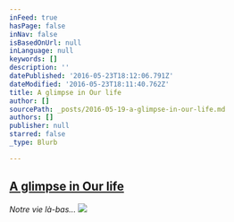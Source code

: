```yaml
---
inFeed: true
hasPage: false
inNav: false
isBasedOnUrl: null
inLanguage: null
keywords: []
description: ''
datePublished: '2016-05-23T18:12:06.791Z'
dateModified: '2016-05-23T18:11:40.762Z'
title: A glimpse in Our life
author: []
sourcePath: _posts/2016-05-19-a-glimpse-in-our-life.md
authors: []
publisher: null
starred: false
_type: Blurb

---
```

## [A glimpse in Our life][0]

_Notre vie là-bas..._
![](https://the-grid-user-content.s3-us-west-2.amazonaws.com/3bd255e2-0fab-4cd4-b14e-3d662afb71cf.jpg)

[0]: https://thegrid.ai/stahle/our-home-in-kampala/
